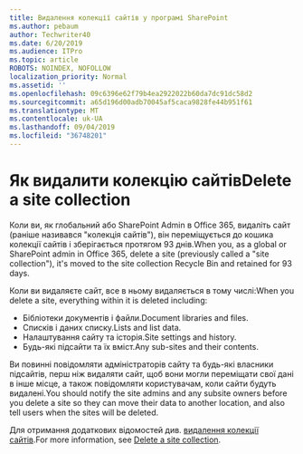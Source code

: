 ```yaml
---
title: Видалення колекції сайтів у програмі SharePoint
ms.author: pebaum
author: Techwriter40
ms.date: 6/20/2019
ms.audience: ITPro
ms.topic: article
ROBOTS: NOINDEX, NOFOLLOW
localization_priority: Normal
ms.assetid: ''
ms.openlocfilehash: 09c6396e62f79b4ea2922022b60da7dc91dc58d2
ms.sourcegitcommit: a65d196d00adb70045af5caca9828fe44b951f61
ms.translationtype: MT
ms.contentlocale: uk-UA
ms.lasthandoff: 09/04/2019
ms.locfileid: "36748201"
---
```

# <a name="delete-a-site-collection"></a><span data-ttu-id="a9ad1-102">Як видалити колекцію сайтів</span><span class="sxs-lookup"><span data-stu-id="a9ad1-102">Delete a site collection</span></span>

<span data-ttu-id="a9ad1-103">Коли ви, як глобальний або SharePoint Admin в Office 365, видаліть сайт (раніше називався "колекція сайтів"), він переміщується до кошика колекції сайтів і зберігається протягом 93 днів.</span><span class="sxs-lookup"><span data-stu-id="a9ad1-103">When you, as a global or SharePoint admin in Office 365, delete a site (previously called a "site collection"), it's moved to the site collection Recycle Bin and retained for 93 days.</span></span> 

<span data-ttu-id="a9ad1-104">Коли ви видаляєте сайт, все в ньому видаляється в тому числі:</span><span class="sxs-lookup"><span data-stu-id="a9ad1-104">When you delete a site, everything within it is deleted including:</span></span>

- <span data-ttu-id="a9ad1-105">Бібліотеки документів і файли.</span><span class="sxs-lookup"><span data-stu-id="a9ad1-105">Document libraries and files.</span></span>
- <span data-ttu-id="a9ad1-106">Списків і даних списку.</span><span class="sxs-lookup"><span data-stu-id="a9ad1-106">Lists and list data.</span></span>
- <span data-ttu-id="a9ad1-107">Налаштування сайту та історія.</span><span class="sxs-lookup"><span data-stu-id="a9ad1-107">Site settings and history.</span></span>
- <span data-ttu-id="a9ad1-108">Будь-які підсайти та їх вміст.</span><span class="sxs-lookup"><span data-stu-id="a9ad1-108">Any sub-sites and their contents.</span></span>

<span data-ttu-id="a9ad1-109">Ви повинні повідомляти адміністраторів сайту та будь-які власники підсайтів, перш ніж видаляти сайт, щоб вони могли переміщати свої дані в інше місце, а також повідомляти користувачам, коли сайти будуть видалені.</span><span class="sxs-lookup"><span data-stu-id="a9ad1-109">You should notify the site admins and any subsite owners before you delete a site so they can move their data to another location, and also tell users when the sites will be deleted.</span></span> 

<span data-ttu-id="a9ad1-110">Для отримання додаткових відомостей див. [видалення колекції сайтів](https://docs.microsoft.com/sharepoint/delete-site-collection).</span><span class="sxs-lookup"><span data-stu-id="a9ad1-110">For more information, see [Delete a site collection](https://docs.microsoft.com/sharepoint/delete-site-collection).</span></span> 